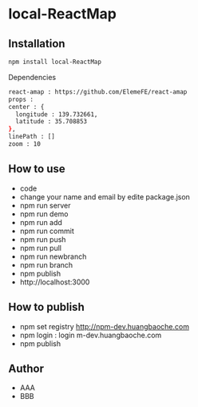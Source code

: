 # local-ReactMap
>

## Installation


```bash
npm install local-ReactMap
```

Dependencies

```bash
react-amap : https://github.com/ElemeFE/react-amap
props :
center : {
  longitude : 139.732661,
  latitude : 35.708853
},
linePath : []
zoom : 10
```

## How to use

 * code
 * change your name and email by edite package.json
 * npm run server
 * npm run demo
 * npm run add
 * npm run commit
 * npm run push
 * npm run pull
 * npm run newbranch
 * npm run branch
 * npm publish
 * http://localhost:3000

## How to publish
 * npm set registry http://npm-dev.huangbaoche.com
 * npm login : login m-dev.huangbaoche.com
 * npm publish
## Author
 * AAA
 * BBB
